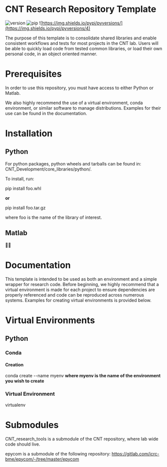 CNT Research Repository Template
================
![version](https://img.shields.io/badge/version-0.2.1-blue)
![pip](https://img.shields.io/pypi/v/pip.svg)
![https://img.shields.io/pypi/pyversions/](https://img.shields.io/pypi/pyversions/4)

The purpose of this template is to consolidate shared libraries and enable consistent workflows and tests for most projects in the CNT lab. Users will be able to quickly load code from tested common libraries, or load their own personal code, in an object oriented manner.

# Prerequisites
In order to use this repository, you must have access to either Python or Matlab. 

We also highly recommend the use of a virtual environment, conda environment, or similar software to manage distributions. Examples for their use can be found in the documentation.

# Installation

## Python
For python packages, python wheels and tarballs can be found in: CNT_Development/core_libraries/python/.

To install, run:

pip install foo.whl

**or**

pip install foo.tar.gz

where foo is the name of the library of interest.

## Matlab

:man_shrugging:

# Documentation
This template is intended to be used as both an environment and a simple wrapper for research code. Before beginning, we highly recommend that a virtual environment is made for each project to ensure dependencies are properly referenced and code can be reproduced across numerous systems. Examples for creating virtual environments is provided below.

# Virtual Environments

## Python

### Conda

#### Creation
conda create --name myenv **where myenv is the name of the environment you wish to create**


### Virtual Environment

virtualenv

# Submodules
CNT_research_tools is a submodule of the CNT repository, where lab wide code should live.

epycom is a submodule of the following repository: https://gitlab.com/icrc-bme/epycom/-/tree/master/epycom
